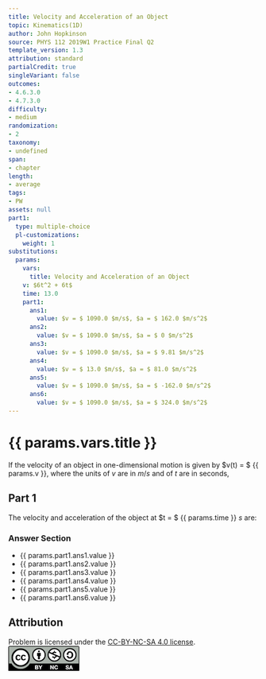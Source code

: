 ```yaml
---
title: Velocity and Acceleration of an Object
topic: Kinematics(1D)
author: John Hopkinson
source: PHYS 112 2019W1 Practice Final Q2
template_version: 1.3
attribution: standard
partialCredit: true
singleVariant: false
outcomes:
- 4.6.3.0
- 4.7.3.0
difficulty:
- medium
randomization:
- 2
taxonomy:
- undefined
span:
- chapter
length:
- average
tags:
- PW
assets: null
part1:
  type: multiple-choice
  pl-customizations:
    weight: 1
substitutions:
  params:
    vars:
      title: Velocity and Acceleration of an Object
    v: $6t^2 + 6t$
    time: 13.0
    part1:
      ans1:
        value: $v = $ 1090.0 $m/s$, $a = $ 162.0 $m/s^2$
      ans2:
        value: $v = $ 1090.0 $m/s$, $a = $ 0 $m/s^2$
      ans3:
        value: $v = $ 1090.0 $m/s$, $a = $ 9.81 $m/s^2$
      ans4:
        value: $v = $ 13.0 $m/s$, $a = $ 81.0 $m/s^2$
      ans5:
        value: $v = $ 1090.0 $m/s$, $a = $ -162.0 $m/s^2$
      ans6:
        value: $v = $ 1090.0 $m/s$, $a = $ 324.0 $m/s^2$
---
```

# {{ params.vars.title }}
If the velocity of an object in one-dimensional motion is given by $v(t) = $ {{ params.v }}, where the units of $v$ are in $m/s$ and of $t$ are in seconds,

## Part 1

The velocity and acceleration of the object at $t = $ {{ params.time }} $s$ are:

### Answer Section

- {{ params.part1.ans1.value }}
- {{ params.part1.ans2.value }}
- {{ params.part1.ans3.value }}
- {{ params.part1.ans4.value }}
- {{ params.part1.ans5.value }}
- {{ params.part1.ans6.value }}

## Attribution

Problem is licensed under the [CC-BY-NC-SA 4.0 license](https://creativecommons.org/licenses/by-nc-sa/4.0/).<br> ![The Creative Commons 4.0 license requiring attribution-BY, non-commercial-NC, and share-alike-SA license.](https://raw.githubusercontent.com/firasm/bits/master/by-nc-sa.png)